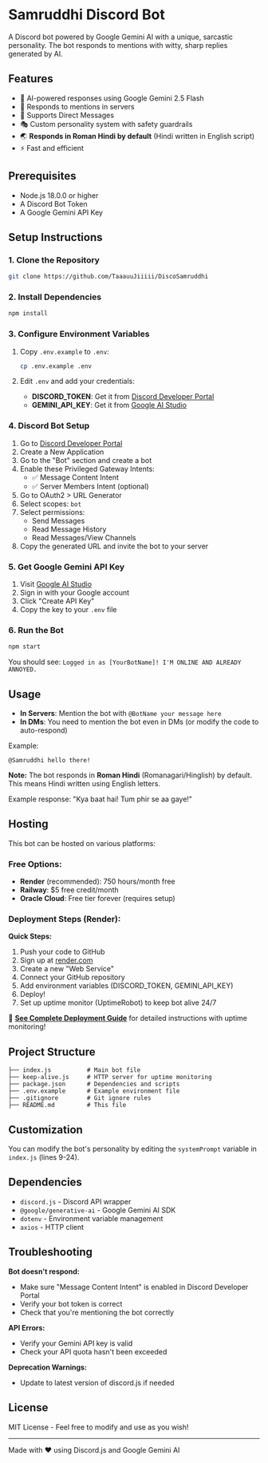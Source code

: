 # Samruddhi Discord Bot

A Discord bot powered by Google Gemini AI with a unique, sarcastic personality. The bot responds to mentions with witty, sharp replies generated by AI.

## Features

- 🤖 AI-powered responses using Google Gemini 2.5 Flash
- 💬 Responds to mentions in servers
- 📨 Supports Direct Messages
- 🎭 Custom personality system with safety guardrails
- 🌏 **Responds in Roman Hindi by default** (Hindi written in English script)
- ⚡ Fast and efficient

## Prerequisites

- Node.js 18.0.0 or higher
- A Discord Bot Token
- A Google Gemini API Key

## Setup Instructions

### 1. Clone the Repository

```bash
git clone https://github.com/TaaauuJiiiii/DiscoSamruddhi
```

### 2. Install Dependencies

```bash
npm install
```

### 3. Configure Environment Variables

1. Copy `.env.example` to `.env`:
   ```bash
   cp .env.example .env
   ```

2. Edit `.env` and add your credentials:
   - **DISCORD_TOKEN**: Get it from [Discord Developer Portal](https://discord.com/developers/applications)
   - **GEMINI_API_KEY**: Get it from [Google AI Studio](https://makersuite.google.com/app/apikey)

### 4. Discord Bot Setup

1. Go to [Discord Developer Portal](https://discord.com/developers/applications)
2. Create a New Application
3. Go to the "Bot" section and create a bot
4. Enable these Privileged Gateway Intents:
   - ✅ Message Content Intent
   - ✅ Server Members Intent (optional)
5. Go to OAuth2 > URL Generator
6. Select scopes: `bot`
7. Select permissions: 
   - Send Messages
   - Read Message History
   - Read Messages/View Channels
8. Copy the generated URL and invite the bot to your server

### 5. Get Google Gemini API Key

1. Visit [Google AI Studio](https://makersuite.google.com/app/apikey)
2. Sign in with your Google account
3. Click "Create API Key"
4. Copy the key to your `.env` file

### 6. Run the Bot

```bash
npm start
```

You should see: `Logged in as [YourBotName]! I'M ONLINE AND ALREADY ANNOYED.`

## Usage

- **In Servers**: Mention the bot with `@BotName your message here`
- **In DMs**: You need to mention the bot even in DMs (or modify the code to auto-respond)

Example:
```
@Samruddhi hello there!
```

**Note:** The bot responds in **Roman Hindi** (Romanagari/Hinglish) by default. This means Hindi written using English letters.

Example response: "Kya baat hai! Tum phir se aa gaye!"

## Hosting

This bot can be hosted on various platforms:

### Free Options:
- **Render** (recommended): 750 hours/month free
- **Railway**: $5 free credit/month
- **Oracle Cloud**: Free tier forever (requires setup)

### Deployment Steps (Render):

**Quick Steps:**
1. Push your code to GitHub
2. Sign up at [render.com](https://render.com)
3. Create a new "Web Service"
4. Connect your GitHub repository
5. Add environment variables (DISCORD_TOKEN, GEMINI_API_KEY)
6. Deploy!
7. Set up uptime monitor (UptimeRobot) to keep bot alive 24/7

📖 **[See Complete Deployment Guide](DEPLOYMENT.md)** for detailed instructions with uptime monitoring!

## Project Structure

```
├── index.js          # Main bot file
├── keep-alive.js     # HTTP server for uptime monitoring
├── package.json      # Dependencies and scripts
├── .env.example      # Example environment file
├── .gitignore        # Git ignore rules
├── README.md         # This file
```

## Customization

You can modify the bot's personality by editing the `systemPrompt` variable in `index.js` (lines 9-24).

## Dependencies

- `discord.js` - Discord API wrapper
- `@google/generative-ai` - Google Gemini AI SDK
- `dotenv` - Environment variable management
- `axios` - HTTP client

## Troubleshooting

**Bot doesn't respond:**
- Make sure "Message Content Intent" is enabled in Discord Developer Portal
- Verify your bot token is correct
- Check that you're mentioning the bot correctly

**API Errors:**
- Verify your Gemini API key is valid
- Check your API quota hasn't been exceeded

**Deprecation Warnings:**
- Update to latest version of discord.js if needed

## License

MIT License - Feel free to modify and use as you wish!


---

Made with ❤️ using Discord.js and Google Gemini AI

